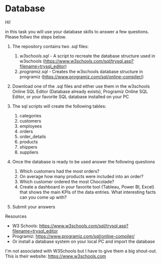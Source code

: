 # Database

Hi!

in this task you will use your database skills to answer a few questions. Please follwo the steps below. 

1. The repository contains two .sql files:
    1. *w3schools.sql* - A script to recreate the database structure used in w3schools (https://www.w3schools.com/sql/trysql.asp?filename=trysql_editor)
    2. *programiz.sql* - Creates the w3schools database structure in programiz (https://www.programiz.com/sql/online-compiler/)
2. Download one of the .sql files and either use them in the w3schools Online SQL Editor (Database already exists), Programiz Online SQL Editor, or your favorite SQL database installed on your PC
3. The sql scripts will create the following tables:
    1. categories
    2. customers
    3. employees
    4. orders
    5. order_details
    6. products
    7. shippers
    8. suppliers
    
5. Once the database is ready to be used answer the following questions
    1. Which customers had the most orders?
    2. On average how many products were included into an order?
    3. Which customer ordered the most Chocolade?
    4. Create a dashboard in your favorite tool (Tableau, Power BI, Excel) that shows the main KPIs of the data entries. What interesting facts can you come up with?
  
6. Submit your answers


Resources
* W3 Schools: https://www.w3schools.com/sql/trysql.asp?filename=trysql_editor
* Programiz: https://www.programiz.com/sql/online-compiler/
* Or install a database system on your local PC and import the database




I'm not associated with W3Schools but I have to give them a big shout-out. This is their website:
https://www.w3schools.com
